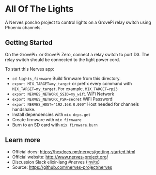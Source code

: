 # All Of The Lights
A Nerves poncho project to control lights on a GrovePi relay switch using 
Phoenix channels.

## Getting Started

On the GrovePi+ or GrovePi Zero, connect a relay switch to port D3.  The relay
switch should be connected to the light power cord.

To start this Nerves app:
  * `cd lights_firmware`  Build firmware from this directory.
  * `export MIX_TARGET=my_target` or prefix every command with
    `MIX_TARGET=my_target`. For example, `MIX_TARGET=rpi3`
  * `export NERVES_NETWORK_SSID=my_wifi` WiFi Network
  * `export NERVES_NETWORK_PSK=secret` WiFi Password
  * `export NERVES_HOST="192.168.0.000"` Host needed for channels handshake.
  * Install dependencies with `mix deps.get`
  * Create firmware with `mix firmware`
  * Burn to an SD card with `mix firmware.burn`

## Learn more

  * Official docs: https://hexdocs.pm/nerves/getting-started.html
  * Official website: http://www.nerves-project.org/
  * Discussion Slack elixir-lang #nerves ([Invite](https://elixir-slackin.herokuapp.com/))
  * Source: https://github.com/nerves-project/nerves
